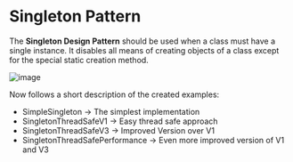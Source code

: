 # Singleton Pattern

The __Singleton Design Pattern__ should be used when a class must have a single instance. It disables all means of creating objects of a class except for the special static creation method.

![image](https://user-images.githubusercontent.com/61289714/200875833-f5e45b70-8122-4874-8a54-435414d3f49b.png)


Now follows a short description of the created examples:
 - SimpleSingleton -> The simplest implementation
 - SingletonThreadSafeV1 -> Easy thread safe approach
 - SingletonThreadSafeV3 -> Improved Version over V1
 - SingletonThreadSafePerformance -> Even more improved version of V1 and V3
